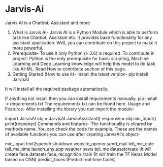 # Jarvis-Ai
Jarvis AI is a Chatbot, Assistant and more
1. What is Jarvis AI-
Jarvis AI is a Python Module which is able to perform task like Chatbot, Assistant etc. It provides base functionality for any assistant application. Well, you can contribute on this project to make it more powerful.
2. Prerequisite-
To use it only Python (> 3.6) is required.
To contribute in project: Python is the only prerequisite for basic scripting, Machine Learning and Deep Learning knowledge will help this model to do task like AI-ML. Read How to contribute section of this page.
3. Getting Started (How to use it)-
Install the latest version-
pip install JarvisAI

It will install all the required package automatically.

If anything not install then you can install requirements manually. pip install -r requirements.txt The requirementx.txt can be found here.
Usage and Features-
After installing the library you can import the module-

import JarvisAI
obj = JarvisAI.JarvisAssistant()
response = obj.mic_input()
print(response)
Commands and features-
The functionality is cleared by methods name. You can check the code for example. These are the names of available functions you can use after creating JarvisAI's object-

mic_input
text2speech
shutdown
website_opener
send_mail
tell_me_date
tell_me_time
launch_any_app
weather
news
tell_me
datasetcreate (It will create face dataset)
face_recognition_train (It will train the TF Keras Model based on CNN)
predict_faces (Predict real-time faces)

